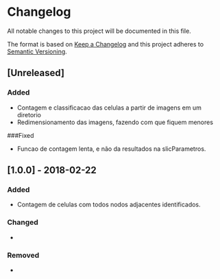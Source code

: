 # Changelog
All notable changes to this project will be documented in this file.

The format is based on [Keep a Changelog](http://keepachangelog.com/en/1.0.0/)
and this project adheres to [Semantic Versioning](http://semver.org/spec/v2.0.0.html).

## [Unreleased]
### Added
- Contagem e classificacao das celulas a partir de imagens em um diretorio
- Redimensionamento das imagens, fazendo com que fiquem menores

###Fixed
- Funcao de contagem lenta, e não da resultados na slicParametros.

## [1.0.0] - 2018-02-22
### Added
- Contagem de celulas com todos nodos adjacentes identificados.

### Changed
- 

### Removed
-

